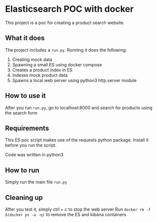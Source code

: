 # Elasticsearch POC with docker
This project is a poc for creating a product search website.

## What it does
The project includes a `run.py`. Running it does the following:
1. Creating mock data
2. Spawning a small ES using docker compose
3. Creates a product index in ES
4. Indexes mock product data
5. Spawns a local web server using python3 http.server module

## How to use it
After you run `run.py`, go to localhost:8000 and search for products using the search form

## Requirements
This ES poc script makes use of the requests python package. Install it before you run the script.

Code was written in python3

## How to run
Simply run the main file `run.py`

## Cleaning up
After you test it, simply ctrl + c to stop the web server
Run `docker rm -f $(docker ps -a -q)` to remove the ES and kibana containers


